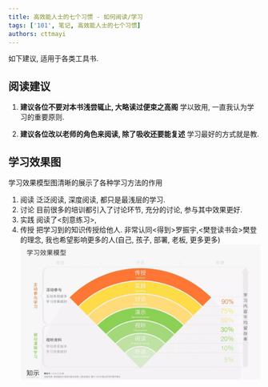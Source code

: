 ```yaml
---
title: 高效能人士的七个习惯 - 如何阅读/学习
tags: ['101', 笔记, 高效能人士的七个习惯]
authors: cttmayi
---
```


如下建议, 适用于各类工具书.

## 阅读建议
1. **建议各位不要对本书浅尝辄止, 大略读过便束之高阁**
学以致用, 一直我认为学习的重要原则.

1. **建议各位改以老师的角色来阅读, 除了吸收还要能复述**
学习最好的方式就是教. 


## 学习效果图
学习效果模型图清晰的展示了各种学习方法的作用

1. 阅读
泛泛阅读, 深度阅读, 都只是最浅层的学习.
1. 讨论
目前很多的培训都引入了讨论环节, 充分的讨论, 参与其中效果更好.
1. 实践
阅读了\<刻意练习\>, 
1. 传授
把学习到的知识传授给他人. 非常认同\<得到\>罗振宇,\<樊登读书会\>樊登的理念, 我也希望影响更多的人(自己, 孩子, 部署, 老板, 更多更多)
![image](./image-4323755f.png)